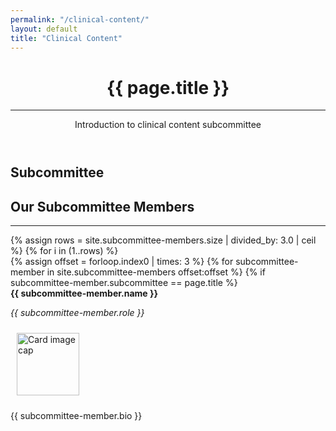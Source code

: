 ```yaml
---
permalink: "/clinical-content/"
layout: default
title: "Clinical Content"
---
```

  <header class="lg masthead text-center text-white d-flex">
      <div class="container my-auto">
        <div class="row">
          <div class="col-lg-10 mx-auto">
            <h1 class="text-uppercase text-dark">
              <strong>{{ page.title }}</strong>
            </h1>
            <hr>
          </div>
          <div class="col-lg-8 mx-auto">
            <p class="text-faded text-dark mb-5">Introduction to clinical content subcommittee</p>
          </div>
        </div>
      </div>
    </header>

<section id="about" style="background-image:url(../img/blog-bg.png);background-position:center center;-webkit-background-size:cover;-moz-background-size:cover;-o-background-size:cover;background-size:cover">
      <div class="container">
        <div class="row">
          <div class="col-lg12 mx-auto text-center">
            <h1 class="text-uppercase text-dark">
              <strong>Subcommittee</strong>
            </h1>
            <h2 class="section-heading text-white">Our Subcommittee Members</h2>
            <hr class="light my-4">
                {% assign rows = site.subcommittee-members.size | divided_by: 3.0 | ceil %}
                {% for i in (1..rows) %}
                <div class="row">
                    {% assign offset = forloop.index0 | times: 3 %}
                       {% for subcommittee-member in site.subcommittee-members offset:offset %} 
                        {% if subcommittee-member.subcommittee == page.title %}
                            <div class="col-sm-4">
                                <div class="card" style="height: 100%;">
                                    <div class="card-header"><strong>{{ subcommittee-member.name }}</strong> <p><em>{{ subcommittee-member.role }}</em> </p></div>
                                    <div class="card-body">
                                        <img class="pull-left" src="{{ subcommittee-member.photo }}" style="height:100px; width:100px; margin:10px" alt="Card image cap">
                                            <p class="card-text">{{ subcommittee-member.bio }}</p>
                                    </div>
                                </div>
                            </div>
                         {% endif %}
                    {% endfor %}
                 </div>
                {% endfor %}
            </div>
        </div>
    </div>
</section>

    
	
